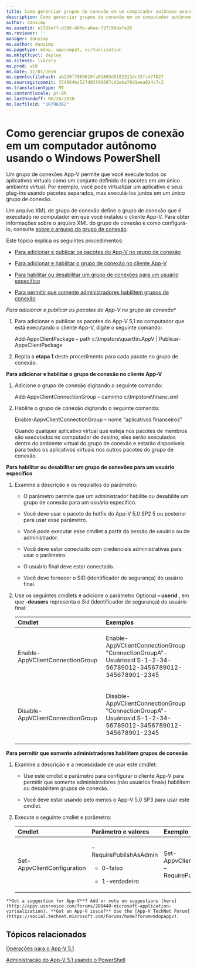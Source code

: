 ```yaml
---
title: Como gerenciar grupos de conexão em um computador autônomo usando o Windows PowerShell
description: Como gerenciar grupos de conexão em um computador autônomo usando o Windows PowerShell
author: dansimp
ms.assetid: e1589eff-d306-40fb-a0ae-727190dafe26
ms.reviewer: ''
manager: dansimp
ms.author: dansimp
ms.pagetype: mdop, appcompat, virtualization
ms.mktglfcycl: deploy
ms.sitesec: library
ms.prod: w10
ms.date: 11/01/2016
ms.openlocfilehash: ab120f7089619fa01885d5182313dc33fc47f827
ms.sourcegitcommit: 354664bc527d93f80687cd2eba70d1eea024c7c3
ms.translationtype: MT
ms.contentlocale: pt-BR
ms.lasthandoff: 06/26/2020
ms.locfileid: "10796362"
---
```

# Como gerenciar grupos de conexão em um computador autônomo usando o Windows PowerShell


Um grupo de conexões App-V permite que você execute todos os aplicativos virtuais como um conjunto definido de pacotes em um único ambiente virtual. Por exemplo, você pode virtualizar um aplicativo e seus plug-ins usando pacotes separados, mas executá-los juntos em um único grupo de conexão.

Um arquivo XML de grupo de conexão define o grupo de conexão que é executado no computador em que você instalou o cliente App-V. Para obter informações sobre o arquivo XML do grupo de conexão e como configurá-lo, consulte [sobre o arquivo do grupo de conexão](about-the-connection-group-file51.md).

Este tópico explica os seguintes procedimentos:

-   [Para adicionar e publicar os pacotes do App-V no grupo de conexão](#bkmk-add-pub-pkgs-in-cg)

-   [Para adicionar e habilitar o grupo de conexão no cliente App-V](#bkmk-add-enable-cg-on-clt)

-   [Para habilitar ou desabilitar um grupo de conexões para um usuário específico](#bkmk-enable-cg-for-user-poshtopic)

-   [Para permitir que somente administradores habilitem grupos de conexão](#bkmk-admin-only-posh-topic-cg)

<a href="" id="bkmk-add-pub-pkgs-in-cg"></a>*Para adicionar e publicar os pacotes do App-V no grupo de conexão**

1.  Para adicionar e publicar os pacotes do App-V 5,1 no computador que está executando o cliente App-V, digite o seguinte comando:

    Add-AppvClientPackage – path c:\\tmpstore\\quartfin.AppV | Publicar-AppvClientPackage

2.  Repita a **etapa 1** deste procedimento para cada pacote no grupo de conexão.

<a href="" id="bkmk-add-enable-cg-on-clt"></a>**Para adicionar e habilitar o grupo de conexão no cliente App-V**

1.  Adicione o grupo de conexão digitando o seguinte comando:

    Add-AppvClientConnectionGroup – caminho c:\\tmpstore\\financ.xml

2.  Habilite o grupo de conexão digitando o seguinte comando:

    Enable-AppvClientConnectionGroup – nome "aplicativos financeiros"

    Quando qualquer aplicativo virtual que esteja nos pacotes de membros são executados no computador de destino, eles serão executados dentro do ambiente virtual do grupo de conexão e estarão disponíveis para todos os aplicativos virtuais nos outros pacotes do grupo de conexão.

<a href="" id="bkmk-enable-cg-for-user-poshtopic"></a>**Para habilitar ou desabilitar um grupo de conexões para um usuário específico**

1.  Examine a descrição e os requisitos do parâmetro:

    -   O parâmetro permite que um administrador habilite ou desabilite um grupo de conexão para um usuário específico.

    -   Você deve usar o pacote de hotfix do App-V 5,0 SP2 5 ou posterior para usar esse parâmetro.

    -   Você pode executar esse cmdlet a partir da sessão de usuário ou de administrador.

    -   Você deve estar conectado com credenciais administrativas para usar o parâmetro.

    -   O usuário final deve estar conectado.

    -   Você deve fornecer o SID (identificador de segurança) do usuário final.

2.  Use os seguintes cmdlets e adicione o parâmetro Optional **– userid** , em que **-deusers** representa o Sid (identificador de segurança) do usuário final:

    <table>
    <colgroup>
    <col width="50%" />
    <col width="50%" />
    </colgroup>
    <thead>
    <tr class="header">
    <th align="left">Cmdlet</th>
    <th align="left">Exemplos</th>
    </tr>
    </thead>
    <tbody>
    <tr class="odd">
    <td align="left"><p>Enable-AppVClientConnectionGroup</p></td>
    <td align="left"><p>Enable-AppVClientConnectionGroup "ConnectionGroupA"-Usuáriosid S-1-2-34-56789012-3456789012-345678901-2345</p></td>
    </tr>
    <tr class="even">
    <td align="left"><p>Disable-AppVClientConnectionGroup</p></td>
    <td align="left"><p>Disable-AppVClientConnectionGroup "ConnectionGroupA"-Usuáriosid S-1-2-34-56789012-3456789012-345678901-2345</p></td>
    </tr>
    </tbody>
    </table>

<a href="" id="bkmk-admin-only-posh-topic-cg"></a>**Para permitir que somente administradores habilitem grupos de conexão**

1.  Examine a descrição e a necessidade de usar este cmdlet:

    -   Use este cmdlet e parâmetro para configurar o cliente App-V para permitir que somente administradores (não usuários finais) habilitem ou desabilitem grupos de conexão.

    -   Você deve estar usando pelo menos o App-V 5,0 SP3 para usar este cmdlet.

2.  Execute o seguinte cmdlet e parâmetro:

    <table>
    <colgroup>
    <col width="33%" />
    <col width="33%" />
    <col width="33%" />
    </colgroup>
    <thead>
    <tr class="header">
    <th align="left">Cmdlet</th>
    <th align="left">Parâmetro e valores</th>
    <th align="left">Exemplo</th>
    </tr>
    </thead>
    <tbody>
    <tr class="odd">
    <td align="left"><p>Set-AppvClientConfiguration</p></td>
    <td align="left"><p>–RequirePublishAsAdmin</p>
    <ul>
    <li><p>0-falso</p></li>
    <li><p>1-verdadeiro</p></li>
    </ul></td>
    <td align="left"><p>Set-AppvClientConfiguration – RequirePublishAsAdmin1</p></td>
    </tr>
    </tbody>
    </table>



~~~
**Got a suggestion for App-V**? Add or vote on suggestions [here](http://appv.uservoice.com/forums/280448-microsoft-application-virtualization). **Got an App-V issue?** Use the [App-V TechNet Forum](https://social.technet.microsoft.com/Forums/home?forum=mdopappv).
~~~

## Tópicos relacionados


[Operações para o App-V 5.1](operations-for-app-v-51.md)

[Administração do App-V 5.1 usando o PowerShell](administering-app-v-51-by-using-powershell.md)









